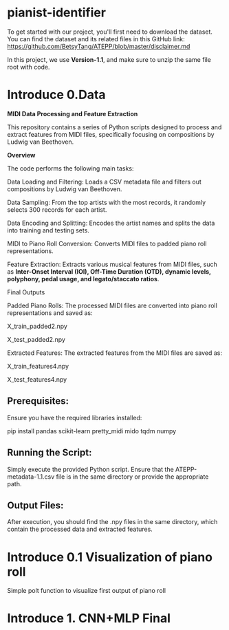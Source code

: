 # pianist-identifier
To get started with our project, you'll first need to download the dataset. You can find the dataset and its related files in this GitHub link:
https://github.com/BetsyTang/ATEPP/blob/master/disclaimer.md

In this project, we use **Version-1.1**, and make sure to unzip the same file root with code.


# Introduce **0.Data**

**MIDI Data Processing and Feature Extraction**

This repository contains a series of Python scripts designed to process and extract features from MIDI files, specifically focusing on compositions by Ludwig van Beethoven.

**Overview**

The code performs the following main tasks:

Data Loading and Filtering: Loads a CSV metadata file and filters out compositions by Ludwig van Beethoven.

Data Sampling: From the top artists with the most records, it randomly selects 300 records for each artist.

Data Encoding and Splitting: Encodes the artist names and splits the data into training and testing sets.

MIDI to Piano Roll Conversion: Converts MIDI files to padded piano roll representations.

Feature Extraction: Extracts various musical features from MIDI files, such as **Inter-Onset Interval (IOI), Off-Time Duration (OTD), dynamic levels, polyphony, pedal usage, and legato/staccato ratios**.

Final Outputs

Padded Piano Rolls: The processed MIDI files are converted into piano roll representations and saved as:

X_train_padded2.npy

X_test_padded2.npy

Extracted Features: The extracted features from the MIDI files are saved as:

X_train_features4.npy

X_test_features4.npy


## Prerequisites:

Ensure you have the required libraries installed:

pip install pandas scikit-learn pretty_midi mido tqdm numpy

## Running the Script:

Simply execute the provided Python script. Ensure that the ATEPP-metadata-1.1.csv file is in the same directory or provide the appropriate path.

## Output Files:

After execution, you should find the .npy files in the same directory, which contain the processed data and extracted features.

# Introduce **0.1 Visualization of piano roll**
Simple polt function to visualize first output of piano roll

# Introduce **1. CNN+MLP Final**

